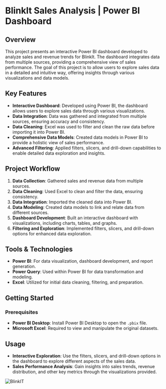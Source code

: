 # BlinkIt Sales Analysis | Power BI Dashboard

## Overview

This project presents an interactive Power BI dashboard developed to analyze sales and revenue trends for BlinkIt. The dashboard integrates data from multiple sources, providing a comprehensive view of sales performance. The goal of this project is to allow users to explore sales data in a detailed and intuitive way, offering insights through various visualizations and data models.

## Key Features

- **Interactive Dashboard**: Developed using Power BI, the dashboard allows users to explore sales data through various visualizations.
- **Data Integration**: Data was gathered and integrated from multiple sources, ensuring accuracy and consistency.
- **Data Cleaning**: Excel was used to filter and clean the raw data before importing it into Power BI.
- **Comprehensive Data Models**: Created data models in Power BI to provide a holistic view of sales performance.
- **Advanced Filtering**: Applied filters, slicers, and drill-down capabilities to enable detailed data exploration and insights.

## Project Workflow

1. **Data Collection**: Gathered sales and revenue data from multiple sources.
2. **Data Cleaning**: Used Excel to clean and filter the data, ensuring consistency.
3. **Data Integration**: Imported the cleaned data into Power BI.
4. **Data Modeling**: Created data models to link and relate data from different sources.
5. **Dashboard Development**: Built an interactive dashboard with visualizations, including charts, tables, and graphs.
6. **Filtering and Exploration**: Implemented filters, slicers, and drill-down options for enhanced data exploration.

## Tools & Technologies

- **Power BI**: For data visualization, dashboard development, and report generation.
- **Power Query**: Used within Power BI for data transformation and modeling.
- **Excel**: Utilized for initial data cleaning, filtering, and preparation.

## Getting Started

### Prerequisites

- **Power BI Desktop**: Install Power BI Desktop to open the `.pbix` file.
- **Microsoft Excel**: Required to view and manipulate the original datasets.

## Usage
- **Interactive Exploration**: Use the filters, slicers, and drill-down options in the dashboard to explore different aspects of the sales data.
- **Sales Performance Analysis**: Gain insights into sales trends, revenue distribution, and other key metrics through the visualizations provided.



![BlinkIT](https://github.com/user-attachments/assets/c4a3c55f-9a64-490a-b266-37766ea6144e)
